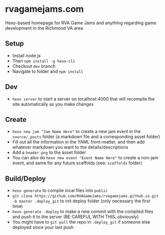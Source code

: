 # rvagamejams.com
Hexo-based homepage for RVA Game Jams and anything regarding game development in the Richmond VA area

## Setup
- Install node.js
- Then `npm install -g hexo-cli`
- Checkout `dev` branch
- Navigate to folder and `npm install`

## Dev
- `hexo server` to start a server on localhost:4000 that will recompile the site automatically as you make changes

## Create
- `hexo new jam "Jam Name Here"` to create a new jam event in the `source/_posts` folder (a markdown file and a corresponding asset folder)
- Fill out all the information in the YAML front-matter, and then add whatever markdown you want to the details/descriptions
- Add a `header.png` to the asset folder
- You can also do `hexo new event "Event Name Here"` to create a non-jam event, and same for any future scaffolds (see: `scaffolds` folder)

## Build/Deploy
- `hexo generate` to compile local files into `public`
- `git clone https://github.com/RVAGameJams/rvagamejams.github.io.git -b master .deploy_git` to init deploy folder (only necessary the first time)
- `hexo generate -deploy` to make a new commit with the compiled files and push it to the server (BE CAREFUL WITH THIS, obviously)
- You might have to `git pull` the repo in `.deploy_git` if someone else deployed since your last push